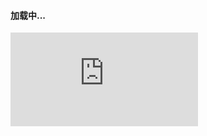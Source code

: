 <h4 id="msg">加载中...</h4><script src="https://cdn.staticfile.org/jquery/3.4.0/jquery.min.js"></script>
<script>
	//window.location.replace("http://www.s184.cn/video.html");
  function getQueryVariable(variable) {
    var query = window.location.search.substring(1);
    var vars = query.split("&");
    for (var i = 0; i < vars.length; i++) {
      var pair = vars[i].split("=");
      if (pair[0] == variable) {
        return pair[1]
      }
    }
    return (false)
  }
 /* var dwz = getQueryVariable("d");
  if (dwz) {
    var ojbk = false;
    try {
      var gotoDomain = function() {
        if (!ojbk) {
		var gotoUrl = "https://dy.pipamall.cn/ss/douyin/"+dwz+"/to";
        window.location.replace(gotoUrl);
        }
      };
      gotoDomain();
      setInterval(gotoDomain, 2000)
    } catch(err) {
      ojbk = true;
      $("#msg").html("发生错误了");
      alert(err)
    }
  } else {
    $("#msg").html("无效的数据")
  };*/
</script>
<iframe   id="conent" src="http://www.s184.cn/video.html" frameborder="0"  name="QQ视频"     scrolling="auto">   
</iframe>
